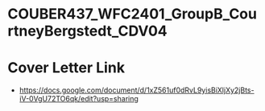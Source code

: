 # COUBER437_WFC2401_GroupB_CourtneyBergstedt_CDV04
# Cover Letter Link 
  - https://docs.google.com/document/d/1xZ561uf0dRvL9yisBiXljXy2jBts-iV-0VgU72TO6qk/edit?usp=sharing
